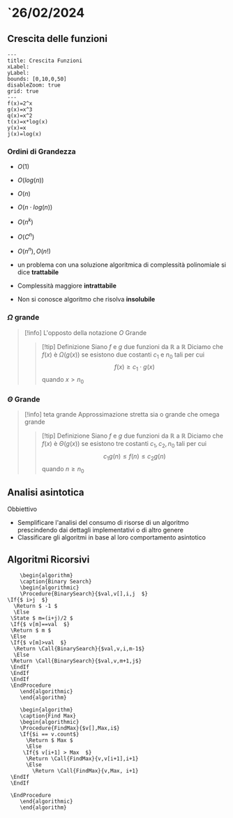 # `26/02/2024
## Crescita delle funzioni

```functionplot
---
title: Crescita Funzioni
xLabel: 
yLabel: 
bounds: [0,10,0,50]
disableZoom: true
grid: true
---
f(x)=2^x
g(x)=x^3
q(x)=x^2
t(x)=x*log(x)
y(x)=x
j(x)=log(x)
```
### Ordini di Grandezza
- $O(1)$
- $O(log(n))$
- $O(n)$
- $O(n\cdot log(n))$
- $O(n^k)$
- $O(C^n)$
- $O(n^n),O(n!)$

- un problema con una soluzione algoritmica di complessità polinomiale si dice **trattabile**
- Complessità maggiore **intrattabile**
- Non si conosce algoritmo che risolva **insolubile**

### $\Omega$ grande

>[!info]
>L'opposto della notazione $O$ Grande
>>[!tip] Definizione
>>Siano $f$ e $g$ due funzioni da $\mathbb{R}$ a $\mathbb{R}$
>>Diciamo che $f(x)$ è $\Omega(g(x))$ se esistono due costanti $c_{1}$ e $n_{0}$ tali per cui 
>>$$f(x)\geq c_{1}\cdot g(x)$$ quando $x>n_{0}$
>

### $\Theta$ Grande

>[!info] teta grande
>Approssimazione stretta sia o grande che omega grande
>>[!tip] Definizione
>>Siano $f$ e $g$ due funzioni da $\mathbb{R}$ a $\mathbb{R}$
>>Diciamo che $f(x)$ è $\Theta(g(x))$ se esistono tre costanti $c_{1},c_{2},n_{0}$ tali per cui 
>>$$c_{1}g(n)\leq f(n)\leq c_{2}g(n)$$ quando $n \geq n_{0}$

## Analisi asintotica
Obbiettivo
- Semplificare l'analisi del consumo di risorse di un algoritmo prescindendo dai dettagli implementativi o di altro genere
- Classificare gli algoritmi in base al loro comportamento asintotico

## Algoritmi Ricorsivi
```pseudo
	\begin{algorithm}
	\caption{Binary Search}
	\begin{algorithmic}
	\Procedure{BinarySearch}{$val,v[],i,j  $}
\If{$ i>j  $}
  \Return $ -1 $
  \Else 
 \State $ m=(i+j)/2 $
 \If{$ v[m]==val  $}
 \Return $ m $
 \Else 
 \If{$ v[m]>val  $}
  \Return \Call{BinarySearch}{$val,v,i,m-1$}
  \Else 
 \Return \Call{BinarySearch}{$val,v,m+1,j$}
 \EndIf  
 \EndIf
 \EndIf
 \EndProcedure
	\end{algorithmic}
	\end{algorithm}
```

```pseudo
	\begin{algorithm}
	\caption{Find Max}
	\begin{algorithmic}
	\Procedure{FindMax}{$v[],Max,i$}
	\If{$i == v.count$}
	  \Return $ Max $
	  \Else 
	 \If{$ v[i+1] > Max  $}
	  \Return \Call{FindMax}{v,v[i+1],i+1}
	  \Else 
		\Return \Call{FindMax}{v,Max, i+1}
 \EndIf
 \EndIf

 \EndProcedure
	\end{algorithmic}
	\end{algorithm}
```